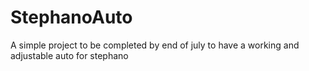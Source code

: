 # StephanoAuto
A simple project to be completed by end of july to have a working and adjustable auto for stephano
